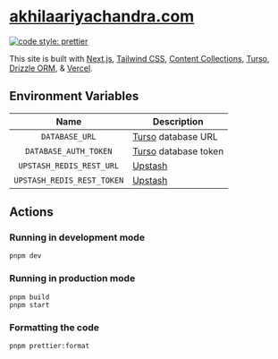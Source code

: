 # [akhilaariyachandra.com](https://akhilaariyachandra.com/)

[![code style: prettier](https://img.shields.io/badge/code_style-prettier-ff69b4.svg?style=flat-square)](https://github.com/prettier/prettier)

This site is built with [Next.js](https://nextjs.org/), [Tailwind CSS](https://tailwindcss.com/), [Content Collections](https://www.content-collections.dev/), [Turso](https://turso.tech/), [Drizzle ORM](https://github.com/drizzle-team/drizzle-orm), & [Vercel](https://vercel.com/home).

## Environment Variables

|            Name            | Description                                 |
| :------------------------: | ------------------------------------------- |
|       `DATABASE_URL`       | [Turso](https://turso.tech/) database URL   |
|   `DATABASE_AUTH_TOKEN`    | [Turso](https://turso.tech/) database token |
|  `UPSTASH_REDIS_REST_URL`  | [Upstash](https://upstash.com/)             |
| `UPSTASH_REDIS_REST_TOKEN` | [Upstash](https://upstash.com/)             |

## Actions

### Running in development mode

```shell
pnpm dev
```

### Running in production mode

```shell
pnpm build
pnpm start
```

### Formatting the code

```shell
pnpm prettier:format
```
